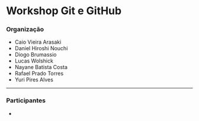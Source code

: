 # Workshop Git e GitHub 

### Organização
- Caio Vieira Arasaki
- Daniel Hiroshi Nouchi
- Diogo Brumassio
- Lucas Wolshick
- Nayane Batista Costa
- Rafael Prado Torres
- Yuri Pires Alves
---
### Participantes
- 
